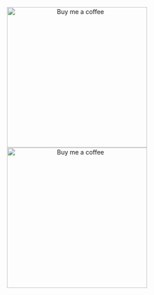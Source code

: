 <p align="center">
    <img width="320" alt="Buy me a coffee"  src="https://s2.loli.net/2023/04/17/aiSnAMqUKC5Qryg.jpg" >
    <img width="320" alt="Buy me a coffee"  src="https://s2.loli.net/2023/04/17/YSjIWnOyfNm7MsB.png" >
</p>
